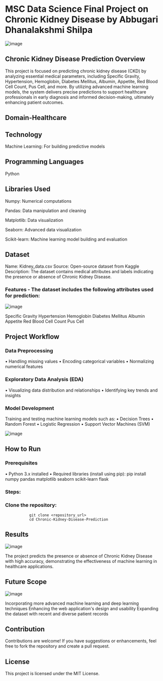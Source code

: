 # MSC Data Science Final Project on Chronic Kidney Disease by Abbugari Dhanalakshmi Shilpa
![image](https://github.com/user-attachments/assets/14d6b71b-2c34-4bde-b7a1-e2ee2cc480cf)


## Chronic Kidney Disease Prediction Overview
This project is focused on predicting chronic kidney disease (CKD) by analyzing essential medical parameters, including Specific Gravity, Hypertension, Hemoglobin, Diabetes Mellitus, Albumin, Appetite, Red Blood Cell Count, Pus Cell, and more. By utilizing advanced machine learning models, the system delivers precise predictions to support healthcare professionals in early diagnosis and informed decision-making, ultimately enhancing patient outcomes.
 
## Domain-Healthcare

## Technology 
Machine Learning: For building predictive models

## Programming Languages
Python
## Libraries Used
Numpy: Numerical computations

Pandas: Data manipulation and cleaning

Matplotlib: Data visualization

Seaborn: Advanced data visualization

Scikit-learn: Machine learning model building and evaluation

## Dataset
Name: Kidney_data.csv
Source: Open-source dataset from Kaggle
Description: The dataset contains medical attributes and labels indicating the presence or absence of Chronic Kidney Disease.
### Features - The dataset includes the following attributes used for prediction:
![image](https://github.com/user-attachments/assets/ad924cad-faf5-49b8-a4c6-fe4c45dd27ab)

 
Specific Gravity
Hypertension
Hemoglobin
Diabetes Mellitus
Albumin
Appetite
Red Blood Cell Count
Pus Cell
## Project Workflow
### Data Preprocessing
•	Handling missing values
•	Encoding categorical variables
•	Normalizing numerical features
### Exploratory Data Analysis (EDA)
•	Visualizing data distribution and relationships
•	Identifying key trends and insights
### Model Development
Training and testing machine learning models such as:
•	Decision Trees
•	Random Forest
•	Logistic Regression
•	Support Vector Machines (SVM)

![image](https://github.com/user-attachments/assets/8aef74c2-3f74-46cf-b45c-eea77a8fd351)

 
## How to Run
### Prerequisites
•	Python 3.x installed
•	Required libraries (install using pip):
               pip install numpy pandas matplotlib seaborn scikit-learn flask  
### Steps:
### 	Clone the repository:
               git clone <repository_url>  
               cd Chronic-Kidney-Disease-Prediction  

## Results
![image](https://github.com/user-attachments/assets/5450399d-e108-46f8-9996-27c679986293)

The project predicts the presence or absence of Chronic Kidney Disease with high accuracy, demonstrating the effectiveness of machine learning in healthcare applications.
 
## Future Scope
![image](https://github.com/user-attachments/assets/cd0f915e-74e6-49ac-a8cb-ea28c5a5f741)

Incorporating more advanced machine learning and deep learning techniques
Enhancing the web application's design and usability
Expanding the dataset with recent and diverse patient records
 
## Contribution
Contributions are welcome! If you have suggestions or enhancements, feel free to fork the repository and create a pull request.

## License
This project is licensed under the MIT License.

